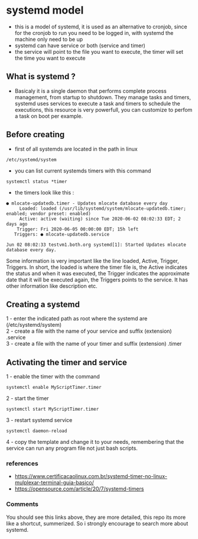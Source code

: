 
# systemd model
- this is a model of systemd, it is used as an alternative to cronjob, since for the cronjob to run you need to be logged in, with systemd 
the machine only need to be up
- systemd can have service or both (service and timer)
- the service will point to the file you want to execute, the timer will set the time you want to execute
## What is systemd ?
- Basicaly it is a single daemon that performs complete process management, from startup to shutdown. They manage tasks and timers, systemd uses services to execute a task and timers to schedule the executions, this resource is very powerfull, you can customize to perfom a task on boot per example.
## Before creating
- first of all systemds are located in the path in linux

```
/etc/systemd/system
```
- you can list current systemds timers with this command

```
systemctl status *timer
```

- the timers look like this :

```
● mlocate-updatedb.timer - Updates mlocate database every day
     Loaded: loaded (/usr/lib/systemd/system/mlocate-updatedb.timer; enabled; vendor preset: enabled)
     Active: active (waiting) since Tue 2020-06-02 08:02:33 EDT; 2 days ago
    Trigger: Fri 2020-06-05 00:00:00 EDT; 15h left
   Triggers: ● mlocate-updatedb.service

Jun 02 08:02:33 testvm1.both.org systemd[1]: Started Updates mlocate database every day.
```

Some information is very important like the line loaded, Active, Trigger, Triggers. In short, the loaded is where the timer file is, the Active indicates the status and when it was executed, the Trigger indicates the approximate date that it will be executed again, the Triggers points to the service. It has other information like description etc.

## Creating a systemd

1 - enter the indicated path as root where the systemd are (/etc/systemd/system) <br>
2 - create a file with the name of your service and suffix (extension) .service <br>
3 - create a file with the name of your timer and suffix (extension) .timer<br>
## Activating the timer and service
1 - enable the timer with the command
```
systemctl enable MyScriptTimer.timer
```
2 - start the timer
```
systemctl start MyScriptTimer.timer
```
3 - restart systemd service
```
systemctl daemon-reload
```
4 - copy the template and change it to your needs, remembering that the service can run any program file not just bash scripts.
### references
- https://www.certificacaolinux.com.br/systemd-timer-no-linux-mulplexar-terminal-guia-basico/
- https://opensource.com/article/20/7/systemd-timers

### Comments
You should see this links above, they are more detailed, this repo its more like a shortcut, summerized. So i strongly encourage to search more about systemd.
